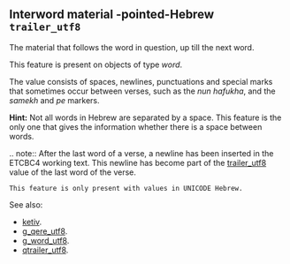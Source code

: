 Interword material -pointed-Hebrew `trailer_utf8`
-------------------------------------------------------------------------------

The material that follows the word in question, up till the next word.

This feature is present on objects of type *word*.

The value consists of spaces, newlines, punctuations and special marks that sometimes occur between verses, such as the
*nun hafukha*, and the *samekh* and *pe* markers.

**Hint:**
Not all words in Hebrew are separated by a space.
This feature is the only one that gives the information whether there is a
space between words.

.. note::
    After the last word of a verse, a newline has been inserted in the ETCBC4 working text.
    This newline has become part of the
    [trailer_utf8](trailer_utf8) value of the last word of the verse.

    This feature is only present with values in UNICODE Hebrew.

See also:

* [ketiv](ketiv). 
* [g_qere_utf8](g_qere_utf8). 
* [g_word_utf8](g_word_utf8). 
* [qtrailer_utf8](qtrailer_utf8). 
